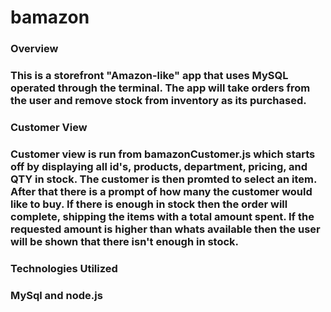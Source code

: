 # bamazon

<h3>Overview<h3/>
<p>This is a storefront "Amazon-like" app that uses MySQL operated through the terminal. The app will take orders from the user and remove stock from inventory as its purchased. <p/>

<h3>Customer View<h3/>
<p>Customer view is run from bamazonCustomer.js which starts off by displaying all id's, products, department, pricing, and QTY in stock. The customer is then promted to select an item. After that there is a prompt of how many the customer would like to buy. If there is enough in stock then the order will complete, shipping the items with a total amount spent. If the requested amount is higher than whats available then the user will be shown that there isn't enough in stock. <p/>

<h3>Technologies Utilized<h3/>
<p>MySql and node.js<p/>
